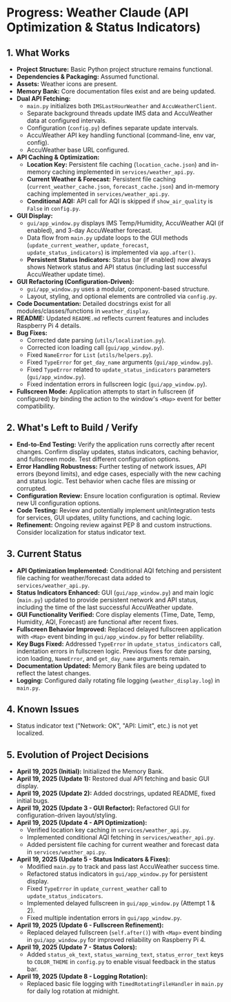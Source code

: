 # Progress: Weather Claude (API Optimization & Status Indicators)

## 1. What Works

- **Project Structure:** Basic Python project structure remains functional.
- **Dependencies & Packaging:** Assumed functional.
- **Assets:** Weather icons are present.
- **Memory Bank:** Core documentation files exist and are being updated.
- **Dual API Fetching:**
    - `main.py` initializes both `IMSLastHourWeather` and `AccuWeatherClient`.
    - Separate background threads update IMS data and AccuWeather data at configured intervals.
    - Configuration (`config.py`) defines separate update intervals.
    - AccuWeather API key handling functional (command-line, env var, config).
    - AccuWeather base URL configured.
- **API Caching & Optimization:**
    - **Location Key:** Persistent file caching (`location_cache.json`) and in-memory caching implemented in `services/weather_api.py`.
    - **Current Weather & Forecast:** Persistent file caching (`current_weather_cache.json`, `forecast_cache.json`) and in-memory caching implemented in `services/weather_api.py`.
    - **Conditional AQI:** API call for AQI is skipped if `show_air_quality` is `False` in `config.py`.
- **GUI Display:**
    - `gui/app_window.py` displays IMS Temp/Humidity, AccuWeather AQI (if enabled), and 3-day AccuWeather forecast.
    - Data flow from `main.py` update loops to the GUI methods (`update_current_weather`, `update_forecast`, `update_status_indicators`) is implemented via `app.after()`.
    - **Persistent Status Indicators:** Status bar (if enabled) now always shows Network status and API status (including last successful AccuWeather update time).
- **GUI Refactoring (Configuration-Driven):**
    - `gui/app_window.py` uses a modular, component-based structure.
    - Layout, styling, and optional elements are controlled via `config.py`.
- **Code Documentation:** Detailed docstrings exist for all modules/classes/functions in `weather_display`.
- **README:** Updated `README.md` reflects current features and includes Raspberry Pi 4 details.
- **Bug Fixes:**
    - Corrected date parsing (`utils/localization.py`).
    - Corrected icon loading call (`gui/app_window.py`).
    - Fixed `NameError` for `List` (`utils/helpers.py`).
    - Fixed `TypeError` for `get_day_name` arguments (`gui/app_window.py`).
    - Fixed `TypeError` related to `update_status_indicators` parameters (`gui/app_window.py`).
    - Fixed indentation errors in fullscreen logic (`gui/app_window.py`).
- **Fullscreen Mode:** Application attempts to start in fullscreen (if configured) by binding the action to the window's `<Map>` event for better compatibility.

## 2. What's Left to Build / Verify

- **End-to-End Testing:** Verify the application runs correctly after recent changes. Confirm display updates, status indicators, caching behavior, and fullscreen mode. Test different configuration options.
- **Error Handling Robustness:** Further testing of network issues, API errors (beyond limits), and edge cases, especially with the new caching and status logic. Test behavior when cache files are missing or corrupted.
- **Configuration Review:** Ensure location configuration is optimal. Review new UI configuration options.
- **Code Testing:** Review and potentially implement unit/integration tests for services, GUI updates, utility functions, and caching logic.
- **Refinement:** Ongoing review against PEP 8 and custom instructions. Consider localization for status indicator text.

## 3. Current Status

- **API Optimization Implemented:** Conditional AQI fetching and persistent file caching for weather/forecast data added to `services/weather_api.py`.
- **Status Indicators Enhanced:** GUI (`gui/app_window.py`) and main logic (`main.py`) updated to provide persistent network and API status, including the time of the last successful AccuWeather update.
- **GUI Functionality Verified:** Core display elements (Time, Date, Temp, Humidity, AQI, Forecast) are functional after recent fixes.
- **Fullscreen Behavior Improved:** Replaced delayed fullscreen application with `<Map>` event binding in `gui/app_window.py` for better reliability.
- **Key Bugs Fixed:** Addressed `TypeError` in `update_status_indicators` call, indentation errors in fullscreen logic. Previous fixes for date parsing, icon loading, `NameError`, and `get_day_name` arguments remain.
- **Documentation Updated:** Memory Bank files are being updated to reflect the latest changes.
- **Logging:** Configured daily rotating file logging (`weather_display.log`) in `main.py`.

## 4. Known Issues

- Status indicator text ("Network: OK", "API: Limit", etc.) is not yet localized.

## 5. Evolution of Project Decisions

- **April 19, 2025 (Initial):** Initialized the Memory Bank.
- **April 19, 2025 (Update 1):** Restored dual API fetching and basic GUI display.
- **April 19, 2025 (Update 2):** Added docstrings, updated README, fixed initial bugs.
- **April 19, 2025 (Update 3 - GUI Refactor):** Refactored GUI for configuration-driven layout/styling.
- **April 19, 2025 (Update 4 - API Optimization):**
    - Verified location key caching in `services/weather_api.py`.
    - Implemented conditional AQI fetching in `services/weather_api.py`.
    - Added persistent file caching for current weather and forecast data in `services/weather_api.py`.
- **April 19, 2025 (Update 5 - Status Indicators & Fixes):**
    - Modified `main.py` to track and pass last AccuWeather success time.
    - Refactored status indicators in `gui/app_window.py` for persistent display.
    - Fixed `TypeError` in `update_current_weather` call to `update_status_indicators`.
    - Implemented delayed fullscreen in `gui/app_window.py` (Attempt 1 & 2).
    - Fixed multiple indentation errors in `gui/app_window.py`.
- **April 19, 2025 (Update 6 - Fullscreen Refinement):**
    - Replaced delayed fullscreen (`self.after()`) with `<Map>` event binding in `gui/app_window.py` for improved reliability on Raspberry Pi 4.
- **April 19, 2025 (Update 7 - Status Colors):**
    - Added `status_ok_text`, `status_warning_text`, `status_error_text` keys to `COLOR_THEME` in `config.py` to enable visual feedback in the status bar.
- **April 19, 2025 (Update 8 - Logging Rotation):**
    - Replaced basic file logging with `TimedRotatingFileHandler` in `main.py` for daily log rotation at midnight.
